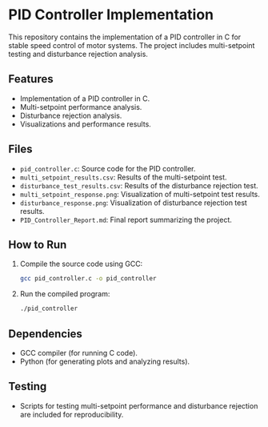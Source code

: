 
# PID Controller Implementation

This repository contains the implementation of a PID controller in C for stable speed control of motor systems. 
The project includes multi-setpoint testing and disturbance rejection analysis.

## Features
- Implementation of a PID controller in C.
- Multi-setpoint performance analysis.
- Disturbance rejection analysis.
- Visualizations and performance results.

## Files
- `pid_controller.c`: Source code for the PID controller.
- `multi_setpoint_results.csv`: Results of the multi-setpoint test.
- `disturbance_test_results.csv`: Results of the disturbance rejection test.
- `multi_setpoint_response.png`: Visualization of multi-setpoint test results.
- `disturbance_response.png`: Visualization of disturbance rejection test results.
- `PID_Controller_Report.md`: Final report summarizing the project.

## How to Run
1. Compile the source code using GCC:
   ```bash
   gcc pid_controller.c -o pid_controller
   ```
2. Run the compiled program:
   ```bash
   ./pid_controller
   ```

## Dependencies
- GCC compiler (for running C code).
- Python (for generating plots and analyzing results).

## Testing
- Scripts for testing multi-setpoint performance and disturbance rejection are included for reproducibility.

